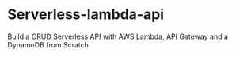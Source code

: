 # Serverless-lambda-api
 Build a CRUD Serverless API with AWS Lambda, API Gateway and a DynamoDB from Scratch
